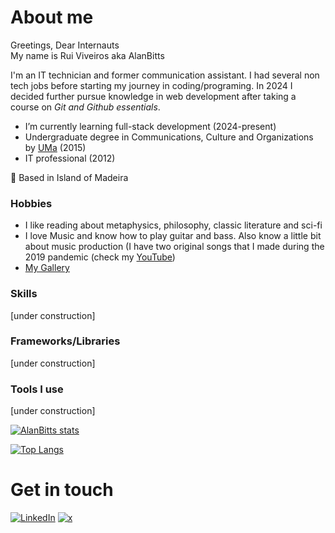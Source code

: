 # About me 


Greetings, Dear Internauts  
My name is Rui Viveiros aka AlanBitts


I'm an IT technician and former communication assistant. I had several non tech jobs before starting my journey in coding/programing.
In 2024 I decided further pursue knowledge in web development after taking a course on _Git and Github essentials_.


- I’m currently learning full-stack development (2024-present)
- Undergraduate degree in Communications, Culture and Organizations by [UMa](https://www.uma.pt/en/) (2015)
- IT professional (2012)

📍 Based in Island of Madeira


### Hobbies 
- I like reading about metaphysics, philosophy, classic literature and sci-fi
- I love Music and know how to play guitar and bass. Also know a little bit about music production (I have two original songs that I made during the 2019 pandemic (check my [YouTube](https://www.youtube.com/@alanbitts))
- [My Gallery](https://alanbitts-gallery.netlify.app/)

### Skills

[under construction]

### Frameworks/Libraries

[under construction]

### Tools I use

[under construction]

  [![AlanBitts stats](https://github-readme-stats.vercel.app/api?username=AlanBitts&show_icons=true&theme=monokai&hide_rank=true&hide_title=true)](https://github.com/AlanBitts?tab=repositories)
  
  [![Top Langs](https://github-readme-stats.vercel.app/api/top-langs/?username=AlanBitts&theme=monokai&hide_title=true&layout=pie&card_width=310)](https://github.com/AlanBitts?tab=repositories)

# Get in touch
[![LinkedIn](https://skillicons.dev/icons?i=linkedin)](https://www.linkedin.com/in/alanbitts/)  [![x](https://skillicons.dev/icons?i=twitter)](https://x.com/alanbittsx)

<!---
AlanBitts/AlanBitts is a ✨ special ✨ repository because its `README.md` (this file) appears on your GitHub profile.
You can click the Preview link to take a look at your changes.
--->
